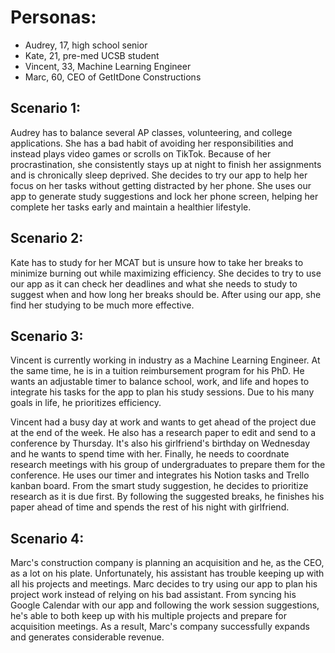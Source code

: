 # Personas:
- Audrey, 17, high school senior
- Kate, 21, pre-med UCSB student
- Vincent, 33, Machine Learning Engineer
- Marc, 60, CEO of GetItDone Constructions

## Scenario 1:
Audrey has to balance several AP classes, volunteering, and college applications. She has a bad habit of avoiding her responsibilities and instead plays video games or scrolls on TikTok. Because of her procrastination, she consistently stays up at night to finish her assignments and is chronically sleep deprived. She decides to try our app to help her focus on her tasks without getting distracted by her phone. She uses our app to generate study suggestions and lock her phone screen, helping her complete her tasks early and maintain a healthier lifestyle.

## Scenario 2:
Kate has to study for her MCAT but is unsure how to take her breaks to minimize burning out while maximizing efficiency. She decides to try to use our app as it can check her deadlines and what she needs to study to suggest when and how long her breaks should be. After using our app, she find her studying to be much more effective.

## Scenario 3:
Vincent is currently working in industry as a Machine Learning Engineer. At the same time, he is in a tuition reimbursement program for his PhD. He wants an adjustable timer to balance school, work, and life and hopes to integrate his tasks for the app to plan his study sessions. Due to his many goals in life, he prioritizes efficiency.

Vincent had a busy day at work and wants to get ahead of the project due at the end of the week. He also has a research paper to edit and send to a conference by Thursday. It's also his girlfriend's birthday on Wednesday and he wants to spend time with her. Finally, he needs to coordnate research meetings with his group of undergraduates to prepare them for the conference. He uses our timer and integrates his Notion tasks and Trello kanban board. From the smart study suggestion, he decides to prioritize research as it is due first. By following the suggested breaks, he finishes his paper ahead of time and spends the rest of his night with girlfriend.

## Scenario 4: 
Marc's construction company is planning an acquisition and he, as the CEO, as a lot on his plate. Unfortunately, his assistant has trouble keeping up with all his projects and meetings. Marc decides to try using our app to plan his project work instead of relying on his bad assistant. From syncing his Google Calendar with our app and following the work session suggestions, he's able to both keep up with his multiple projects and prepare for acquisition meetings. As a result, Marc's company successfully expands and generates considerable revenue.